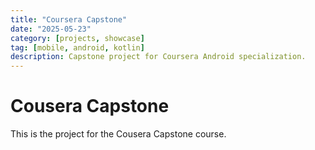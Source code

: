 ```yaml
---
title: "Coursera Capstone"
date: "2025-05-23"
category: [projects, showcase]
tag: [mobile, android, kotlin]
description: Capstone project for Coursera Android specialization.
---
```


# Cousera Capstone

This is the project for the Cousera Capstone course.